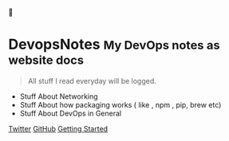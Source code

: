 
:book:

# DevopsNotes <small>My DevOps notes as website docs</small>

> All stuff I read everyday will be logged.

- Stuff About Networking 
- Stuff About how packaging works ( like , npm , pip, brew etc)
- Stuff About DevOps in General 

[Twitter](https://twitter.com/arjundandagi)
[GitHub](https://github.com/arjundandagi/)
[Getting Started](#devopsnotes)
